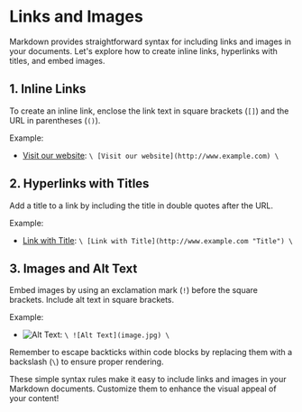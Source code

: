 # Links and Images

Markdown provides straightforward syntax for including links and images in your documents. Let's explore how to create inline links, hyperlinks with titles, and embed images.

## 1. Inline Links

To create an inline link, enclose the link text in square brackets (`[]`) and the URL in parentheses (`()`).

Example:

- [Visit our website](http://www.example.com): `\ [Visit our website](http://www.example.com) \`

## 2. Hyperlinks with Titles

Add a title to a link by including the title in double quotes after the URL.

Example:

- [Link with Title](http://www.example.com "Title"): `\ [Link with Title](http://www.example.com "Title") \`

## 3. Images and Alt Text

Embed images by using an exclamation mark (`!`) before the square brackets. Include alt text in square brackets.

Example:

- ![Alt Text](image.jpg): `\ ![Alt Text](image.jpg) \`

Remember to escape backticks within code blocks by replacing them with a backslash (`\`) to ensure proper rendering.

These simple syntax rules make it easy to include links and images in your Markdown documents. Customize them to enhance the visual appeal of your content!
